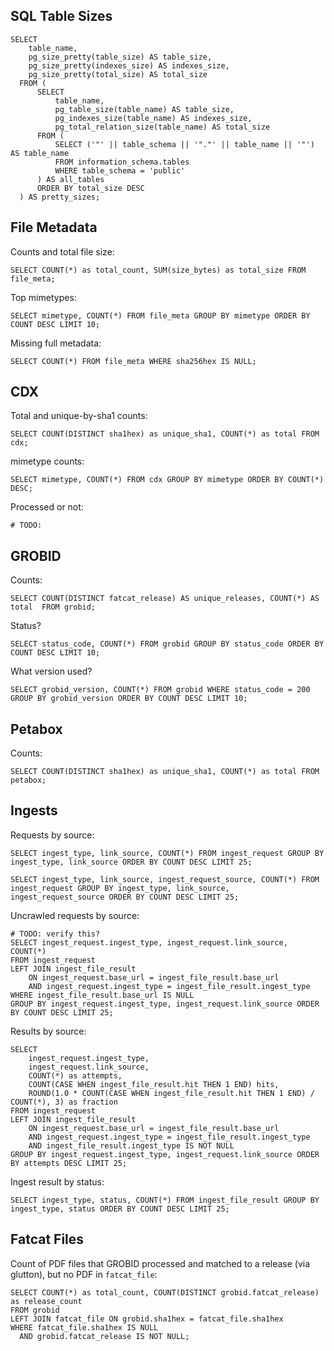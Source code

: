 
## SQL Table Sizes

    SELECT
        table_name,
        pg_size_pretty(table_size) AS table_size,
        pg_size_pretty(indexes_size) AS indexes_size,
        pg_size_pretty(total_size) AS total_size
      FROM (
          SELECT
              table_name,
              pg_table_size(table_name) AS table_size,
              pg_indexes_size(table_name) AS indexes_size,
              pg_total_relation_size(table_name) AS total_size
          FROM (
              SELECT ('"' || table_schema || '"."' || table_name || '"') AS table_name
              FROM information_schema.tables
              WHERE table_schema = 'public'
          ) AS all_tables
          ORDER BY total_size DESC
      ) AS pretty_sizes;


## File Metadata

Counts and total file size:

    SELECT COUNT(*) as total_count, SUM(size_bytes) as total_size FROM file_meta;

Top mimetypes:

    SELECT mimetype, COUNT(*) FROM file_meta GROUP BY mimetype ORDER BY COUNT DESC LIMIT 10;

Missing full metadata:

    SELECT COUNT(*) FROM file_meta WHERE sha256hex IS NULL;

## CDX

Total and unique-by-sha1 counts:

    SELECT COUNT(DISTINCT sha1hex) as unique_sha1, COUNT(*) as total FROM cdx;

mimetype counts:

    SELECT mimetype, COUNT(*) FROM cdx GROUP BY mimetype ORDER BY COUNT(*) DESC;

Processed or not:

    # TODO:

## GROBID

Counts:

    SELECT COUNT(DISTINCT fatcat_release) AS unique_releases, COUNT(*) AS total  FROM grobid;

Status?

    SELECT status_code, COUNT(*) FROM grobid GROUP BY status_code ORDER BY COUNT DESC LIMIT 10;

What version used?

    SELECT grobid_version, COUNT(*) FROM grobid WHERE status_code = 200 GROUP BY grobid_version ORDER BY COUNT DESC LIMIT 10;

## Petabox

Counts:

    SELECT COUNT(DISTINCT sha1hex) as unique_sha1, COUNT(*) as total FROM petabox;

## Ingests

Requests by source:

    SELECT ingest_type, link_source, COUNT(*) FROM ingest_request GROUP BY ingest_type, link_source ORDER BY COUNT DESC LIMIT 25;

    SELECT ingest_type, link_source, ingest_request_source, COUNT(*) FROM ingest_request GROUP BY ingest_type, link_source, ingest_request_source ORDER BY COUNT DESC LIMIT 25;

Uncrawled requests by source:

    # TODO: verify this?
    SELECT ingest_request.ingest_type, ingest_request.link_source, COUNT(*)
    FROM ingest_request
    LEFT JOIN ingest_file_result
        ON ingest_request.base_url = ingest_file_result.base_url
        AND ingest_request.ingest_type = ingest_file_result.ingest_type
    WHERE ingest_file_result.base_url IS NULL
    GROUP BY ingest_request.ingest_type, ingest_request.link_source ORDER BY COUNT DESC LIMIT 25;

Results by source:

    SELECT
        ingest_request.ingest_type,
        ingest_request.link_source,
        COUNT(*) as attempts,
        COUNT(CASE WHEN ingest_file_result.hit THEN 1 END) hits, 
        ROUND(1.0 * COUNT(CASE WHEN ingest_file_result.hit THEN 1 END) / COUNT(*), 3) as fraction
    FROM ingest_request
    LEFT JOIN ingest_file_result
        ON ingest_request.base_url = ingest_file_result.base_url
        AND ingest_request.ingest_type = ingest_file_result.ingest_type
        AND ingest_file_result.ingest_type IS NOT NULL
    GROUP BY ingest_request.ingest_type, ingest_request.link_source ORDER BY attempts DESC LIMIT 25;

Ingest result by status:

    SELECT ingest_type, status, COUNT(*) FROM ingest_file_result GROUP BY ingest_type, status ORDER BY COUNT DESC LIMIT 25;

## Fatcat Files

Count of PDF files that GROBID processed and matched to a release (via
glutton), but no PDF in `fatcat_file`:

    SELECT COUNT(*) as total_count, COUNT(DISTINCT grobid.fatcat_release) as release_count
    FROM grobid
    LEFT JOIN fatcat_file ON grobid.sha1hex = fatcat_file.sha1hex
    WHERE fatcat_file.sha1hex IS NULL
      AND grobid.fatcat_release IS NOT NULL;

